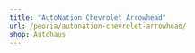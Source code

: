 ```yaml
---
title: "AutoNation Chevrolet Arrowhead"
url: /peoria/autonation-chevrolet-arrowhead/
shop: Autohaus
---
```

